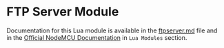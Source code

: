 # FTP Server Module

Documentation for this Lua module is available in the [ftpserver.md](../../docs/en/lua-modules/ftpserver.md) file and in the [Official NodeMCU Documentation](https://nodemcu.readthedocs.io/) in `Lua Modules` section.